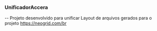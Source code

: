 ### UnificadorAccera

-- Projeto desenvolvido para unificar Layout de arquivos gerados para o projeto https://neogrid.com/br
